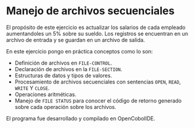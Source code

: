 # Manejo de archivos secuenciales
El propósito de este ejercicio es actualizar los salarios de cada empleado aumentandoles un 5% sobre su sueldo. Los registros se encuentran en un archivo de entrada
y se guardan en un archivo de salida.

En este ejercicio pongo en práctica conceptos como lo son:

* Definición de archivos en `FILE-CONTROL`.
* Declaración de archivos en la `FILE-SECTION`.
* Estructuras de datos y tipos de valores.
* Procesamiento de archivos secuenciales con sentencias `OPEN`, `READ`, `WRITE` Y `CLOSE`.
* Operaciones aritméticas.
* Manejo de `FILE STATUS` para conocer el código de retorno generado sobre cada operación sobre los archivos.


El programa fue desarrollado y compilado en OpenCobolIDE.

